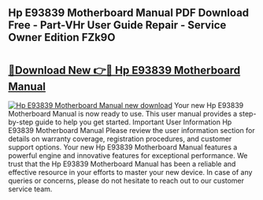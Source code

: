 ## Hp E93839 Motherboard Manual PDF Download Free - Part-VHr User Guide Repair - Service Owner Edition FZk9O

# <h2><a href="http://bc36981.oget.top/?id=Hp+E93839+Motherboard+Manual">🔗Download New 👉🔴 Hp E93839 Motherboard Manual</a></h2>

[![Hp E93839 Motherboard Manual new download](https://i.imgur.com/5g1atiW.png)](http://bc36981.oget.top/?id=Hp+E93839+Motherboard+Manual)
Your new Hp E93839 Motherboard Manual is now ready to use. This user manual provides a step-by-step guide to help you get started. Important User Information Hp E93839 Motherboard Manual Please review the user information section for details on warranty coverage, registration procedures, and customer support options. Your new Hp E93839 Motherboard Manual features a powerful engine and innovative features for exceptional performance. We trust that the Hp E93839 Motherboard Manual has been a reliable and effective resource in your efforts to master your new device. In case of any queries or concerns, please do not hesitate to reach out to our customer service team.
